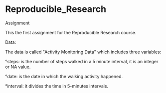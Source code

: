 # Reproducible_Research
Assignment

This the first assignment for the Reproducible Research course.

Data:

The data is called "Activity Monitoring Data" which includes three variables:

°steps: is the number of steps walked in a 5 minute interval, it is an integer or NA value.

°date: is the date in which the walking activity happened.

°interval: it divides the time in 5-minutes intervals.
